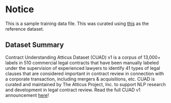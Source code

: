 # Notice

This is a sample training data file. This was curated using [this](https://zenodo.org/records/4595826) as the reference dataset.

## Dataset Summary

Contract Understanding Atticus Dataset (CUAD) v1 is a corpus of 13,000+ labels in 510 commercial legal contracts that have been manually labeled under the supervision of experienced lawyers to identify 41 types of legal clauses that are considered important in contract review in connection with a corporate transaction, including mergers & acquisitions, etc.
CUAD is curated and maintained by The Atticus Project, Inc. to support NLP research and development in legal contract review. Read the full CUAD v1 announcement [here](https://www.atticusprojectai.org/cuadv1-announcement)!
